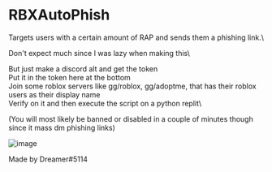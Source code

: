 # RBXAutoPhish
Targets users with a certain amount of RAP and sends them a phishing link.\

Don't expect much since I was lazy when making this\


But just make a discord alt and get the token\
Put it in the token here at the bottom\
Join some roblox servers like gg/roblox, gg/adoptme, that has their roblox users as their display name\
Verify on it and then execute the script on a python replit\


(You will most likely be banned or disabled in a couple of minutes though since it mass dm phishing links)

![image](https://user-images.githubusercontent.com/80835991/160622265-01e19ad1-8c6c-4a3a-8408-fc1932770231.png)

Made by Dreamer#5114
